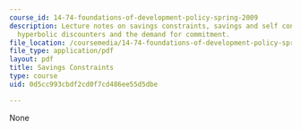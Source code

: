 ```yaml
---
course_id: 14-74-foundations-of-development-policy-spring-2009
description: Lecture notes on savings constraints, savings and self control, and sophisticated
  hyperbolic discounters and the demand for commitment.
file_location: /coursemedia/14-74-foundations-of-development-policy-spring-2009/0d5cc993cbdf2cd0f7cd486ee55d5dbe_MIT14_74s09_lec20.pdf
file_type: application/pdf
layout: pdf
title: Savings Constraints
type: course
uid: 0d5cc993cbdf2cd0f7cd486ee55d5dbe

---
```

None